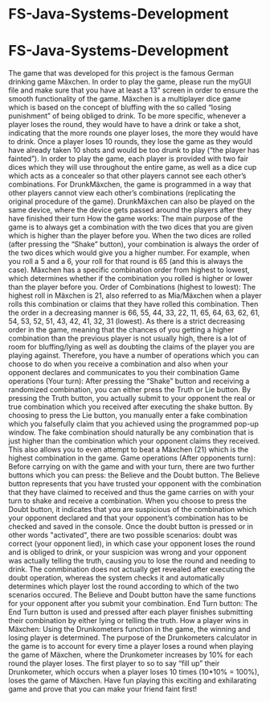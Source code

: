 # FS-Java-Systems-Development
# FS-Java-Systems-Development
The game that was developed for this project is the famous German drinking game Mäxchen. In order to play the game, please run the myGUI file and make sure that you have at least a 13" screen in order to ensure the smooth functionality of the game.
Mäxchen is a multiplayer dice game which is based on the concept of bluffing with the so called “losing punishment” of being obliged to drink. 
To be more specific, whenever a player loses the round, they would have to have a drink or take a shot, indicating that the more rounds one player loses, the more they would have to drink. Once a player loses 10 rounds, they lose the game as they would have already taken 10 shots and would be too drunk to play (“the player has fainted”).
In order to play the game, each player is provided with two fair dices which they will use throughout the entire game, as well as a dice cup which acts as a concealer so that other players cannot see each other’s combinations. For DrunkMäxchen, the game is programmed in a way that other players cannot view each other’s combinations (replicating the original procedure of the game).
DrunkMäxchen can also be played on the same device, where the device gets passed around the players after they have finished their turn
How the game works: The main purpose of the game is to always get a combination with the two dices that you are given which is higher than the player before you. When the two dices are rolled (after pressing the “Shake” button), your combination is always the order of the two dices which would give you a higher number. For example, when you roll a 5 and a 6, your roll for that round is 65 (and this is always the case). 
Mäxchen has a specific combination order from highest to lowest, which determines whether if the combination you rolled is higher or lower than the player before you. 
Order of Combinations (highest to lowest): The highest roll in Mäxchen is 21, also referred to as Mia/Mäxchen when a player rolls this combination or claims that they have rolled this combination. Then the order in a decreasing manner is 66, 55, 44, 33, 22, 11, 65, 64, 63, 62, 61, 54, 53, 52, 51, 43, 42, 41, 32, 31 (lowest).
As there is a strict decreasing order in the game, meaning that the chances of you getting a higher combination than the previous player is not usually high, there is a lot of room for bluffing/lying as well as doubting the claims of the player you are playing against. Therefore, you have a number of operations which you can choose to do when you receive a combination and also when your opponent declares and communicates to you their combination
Game operations (Your turn): After pressing the “Shake” button and receiving a randomized combination, you can either press the Truth or Lie button. 
By pressing the Truth button, you actually submit to your opponent the real or true combination which you received after executing the shake button. 
By choosing to press the Lie button, you manually enter a fake combination which you falsefully claim that you achieved using the programmed pop-up window. The fake combination should naturally be any combination that is just higher than the combination which your opponent claims they received. This also allows you to even attempt to beat a Mäxchen (21) which is the highest combination in the game.
Game operations (After opponents turn): Before carrying on with the game and with your turn, there are two further buttons which you can press: the Believe and the Doubt button. 
The Believe button represents that you have trusted your opponent with the combination that they have claimed to received and thus the game carries on with your turn to shake and receive a combination.
When you choose to press the Doubt button, it indicates that you are suspicious of the combination which your opponent declared and that your opponent’s combination has to be checked and saved in the console. Once the doubt button is pressed or in other words "activated", there are two possible scenarios: doubt was correct (your opponent lied), in which case your opponent loses the round and is obliged to drink, or your suspicion was wrong and your opponent was actually telling the truth, causing you to lose the round and needing to drink.
The conmbination does not actually get revealed after executing the doubt operation, whereas the system checks it and automatically determines which player lost the round according to which of the two scenarios occured. 
The Believe and Doubt button have the same functions for your opponent after you submit your combination.
End Turn button: The End Turn button is used and pressed after each player finishes submitting their combination by either lying or telling the truth.
How a player wins in Mäxchen: Using the Drunkometers function in the game, the winning and losing player is determined. The purpose of the Drunkometers calculator in the game is to account for every time a player loses a round when playing the game of Mäxchen, where the Drunkometer increases by 10% for each round the player loses. 
The first player to so to say “fill up” their Drunkometer, which occurs when a player loses 10 times (10*10% = 100%), loses the game of Mäxchen. 
Have fun playing this exciting and exhilarating game and prove that you can make your friend faint first!

